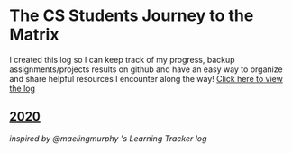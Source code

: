 # The CS Students Journey to the Matrix
I created this log so I can keep track of my progress, backup assignments/projects results on github and have an easy way to organize and share helpful resources I encounter along the way! [Click here to view the log](log.md)

## [2020](/cs-journey/blob/main/log.md#2020)

*inspired by @maelingmurphy 's Learning Tracker log*